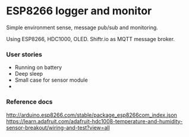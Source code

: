 # ESP8266 logger and monitor #

Simple environment sense, message pub/sub and monitoring.

Using ESP8266, HDC1000, OLED.
Shiftr.io as MQTT message broker.


### User stories

* Running on battery
* Deep sleep
* Small case for sensor module
*

### Reference docs

http://arduino.esp8266.com/stable/package_esp8266com_index.json
https://learn.adafruit.com/adafruit-hdc1008-temperature-and-humidity-sensor-breakout/wiring-and-test?view=all
